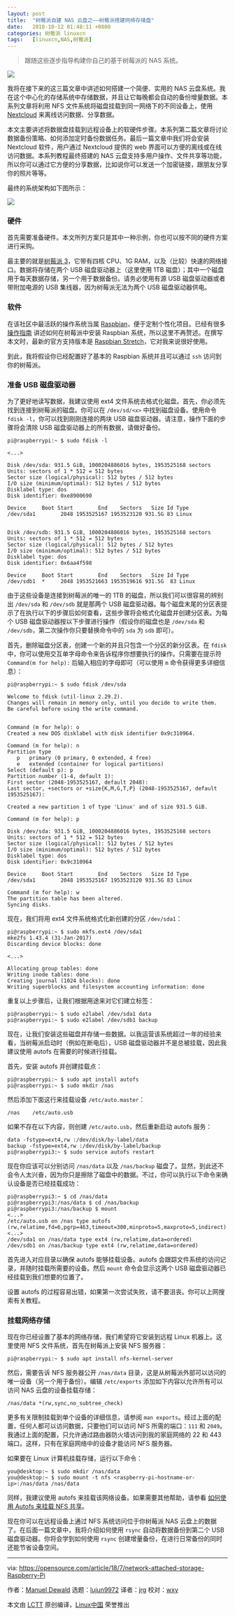 ```yaml
---
layout: post
title:	"树莓派自建 NAS 云盘之——树莓派搭建网络存储盘"
date:	2018-10-12 01:48:11 +0800 
categories:	树莓派 linuxcn 
tags:	[linuxcn,NAS,树莓派]
---
```




> 
> 跟随这些逐步指导构建你自己的基于树莓派的 NAS 系统。
> 
> 
> 


![](/Asserts/Images/album/201810/12/014802z3369tgclgclmz3t.jpg)


我将在接下来的这三篇文章中讲述如何搭建一个简便、实用的 NAS 云盘系统。我在这个中心化的存储系统中存储数据，并且让它每晚都会自动的备份增量数据。本系列文章将利用 NFS 文件系统将磁盘挂载到同一网络下的不同设备上，使用 [Nextcloud](https://nextcloud.com/) 来离线访问数据、分享数据。


本文主要讲述将数据盘挂载到远程设备上的软硬件步骤。本系列第二篇文章将讨论数据备份策略、如何添加定时备份数据任务。最后一篇文章中我们将会安装 Nextcloud 软件，用户通过 Nextcloud 提供的 web 界面可以方便的离线或在线访问数据。本系列教程最终搭建的 NAS 云盘支持多用户操作、文件共享等功能，所以你可以通过它方便的分享数据，比如说你可以发送一个加密链接，跟朋友分享你的照片等等。


最终的系统架构如下图所示：


![](/Asserts/Images/album/201810/12/014813ih7a49pq74qe0kr6.png)


### 硬件


首先需要准备硬件。本文所列方案只是其中一种示例，你也可以按不同的硬件方案进行采购。


最主要的就是[树莓派 3](https://www.raspberrypi.org/products/raspberry-pi-3-model-b/)，它带有四核 CPU、1G RAM，以及（比较）快速的网络接口。数据将存储在两个 USB 磁盘驱动器上（这里使用 1TB 磁盘）；其中一个磁盘用于每天数据存储，另一个用于数据备份。请务必使用有源 USB 磁盘驱动器或者带附加电源的 USB 集线器，因为树莓派无法为两个 USB 磁盘驱动器供电。


### 软件


在该社区中最活跃的操作系统当属 [Raspbian](https://www.raspbian.org/)，便于定制个性化项目。已经有很多 [操作指南](https://www.raspberrypi.org/documentation/installation/installing-images/) 讲述如何在树莓派中安装 Raspbian 系统，所以这里不再赘述。在撰写本文时，最新的官方支持版本是 [Raspbian Stretch](https://www.raspberrypi.org/blog/raspbian-stretch/)，它对我来说很好使用。


到此，我将假设你已经配置好了基本的 Raspbian 系统并且可以通过 `ssh` 访问到你的树莓派。


### 准备 USB 磁盘驱动器


为了更好地读写数据，我建议使用 ext4 文件系统去格式化磁盘。首先，你必须先找到连接到树莓派的磁盘。你可以在 `/dev/sd/<x>` 中找到磁盘设备。使用命令 `fdisk -l`，你可以找到刚刚连接的两块 USB 磁盘驱动器。请注意，操作下面的步骤将会清除 USB 磁盘驱动器上的所有数据，请做好备份。



```
pi@raspberrypi:~ $ sudo fdisk -l

<...>

Disk /dev/sda: 931.5 GiB, 1000204886016 bytes, 1953525168 sectors
Units: sectors of 1 * 512 = 512 bytes
Sector size (logical/physical): 512 bytes / 512 bytes
I/O size (minimum/optimal): 512 bytes / 512 bytes
Disklabel type: dos
Disk identifier: 0xe8900690

Device     Boot Start        End    Sectors   Size Id Type
/dev/sda1        2048 1953525167 1953523120 931.5G 83 Linux


Disk /dev/sdb: 931.5 GiB, 1000204886016 bytes, 1953525168 sectors
Units: sectors of 1 * 512 = 512 bytes
Sector size (logical/physical): 512 bytes / 512 bytes
I/O size (minimum/optimal): 512 bytes / 512 bytes
Disklabel type: dos
Disk identifier: 0x6aa4f598

Device     Boot Start        End    Sectors   Size Id Type
/dev/sdb1  *     2048 1953521663 1953519616 931.5G  83 Linux

```

由于这些设备是连接到树莓派的唯一的 1TB 的磁盘，所以我们可以很容易的辨别出 `/dev/sda` 和 `/dev/sdb` 就是那两个 USB 磁盘驱动器。每个磁盘末尾的分区表提示了在执行以下的步骤后如何查看，这些步骤将会格式化磁盘并创建分区表。为每个 USB 磁盘驱动器按以下步骤进行操作（假设你的磁盘也是 `/dev/sda` 和 `/dev/sdb`，第二次操作你只要替换命令中的 `sda` 为 `sdb` 即可）。


首先，删除磁盘分区表，创建一个新的并且只包含一个分区的新分区表。在 `fdisk` 中，你可以使用交互单字母命令来告诉程序你想要执行的操作。只需要在提示符 `Command(m for help):` 后输入相应的字母即可（可以使用 `m` 命令获得更多详细信息）：



```
pi@raspberrypi:~ $ sudo fdisk /dev/sda

Welcome to fdisk (util-linux 2.29.2).
Changes will remain in memory only, until you decide to write them.
Be careful before using the write command.


Command (m for help): o
Created a new DOS disklabel with disk identifier 0x9c310964.

Command (m for help): n
Partition type
   p   primary (0 primary, 0 extended, 4 free)
   e   extended (container for logical partitions)
Select (default p): p
Partition number (1-4, default 1):
First sector (2048-1953525167, default 2048):
Last sector, +sectors or +size{K,M,G,T,P} (2048-1953525167, default 1953525167):

Created a new partition 1 of type 'Linux' and of size 931.5 GiB.

Command (m for help): p

Disk /dev/sda: 931.5 GiB, 1000204886016 bytes, 1953525168 sectors
Units: sectors of 1 * 512 = 512 bytes
Sector size (logical/physical): 512 bytes / 512 bytes
I/O size (minimum/optimal): 512 bytes / 512 bytes
Disklabel type: dos
Disk identifier: 0x9c310964

Device     Boot Start        End    Sectors   Size Id Type
/dev/sda1        2048 1953525167 1953523120 931.5G 83 Linux

Command (m for help): w
The partition table has been altered.
Syncing disks.
```

现在，我们将用 ext4 文件系统格式化新创建的分区 `/dev/sda1`：



```
pi@raspberrypi:~ $ sudo mkfs.ext4 /dev/sda1
mke2fs 1.43.4 (31-Jan-2017)
Discarding device blocks: done

<...>

Allocating group tables: done
Writing inode tables: done
Creating journal (1024 blocks): done
Writing superblocks and filesystem accounting information: done
```

重复以上步骤后，让我们根据用途来对它们建立标签：



```
pi@raspberrypi:~ $ sudo e2label /dev/sda1 data
pi@raspberrypi:~ $ sudo e2label /dev/sdb1 backup
```

现在，让我们安装这些磁盘并存储一些数据。以我运营该系统超过一年的经验来看，当树莓派启动时（例如在断电后），USB 磁盘驱动器并不是总被挂载，因此我建议使用 autofs 在需要的时候进行挂载。


首先，安装 autofs 并创建挂载点：



```
pi@raspberrypi:~ $ sudo apt install autofs
pi@raspberrypi:~ $ sudo mkdir /nas
```

然后添加下面这行来挂载设备 `/etc/auto.master`：



```
/nas    /etc/auto.usb
```

如果不存在以下内容，则创建 `/etc/auto.usb`，然后重新启动 autofs 服务：



```
data -fstype=ext4,rw :/dev/disk/by-label/data
backup -fstype=ext4,rw :/dev/disk/by-label/backup
pi@raspberrypi3:~ $ sudo service autofs restart
```

现在你应该可以分别访问 `/nas/data` 以及 `/nas/backup` 磁盘了。显然，到此还不会令人太兴奋，因为你只是擦除了磁盘中的数据。不过，你可以执行以下命令来确认设备是否已经挂载成功：



```
pi@raspberrypi3:~ $ cd /nas/data
pi@raspberrypi3:/nas/data $ cd /nas/backup
pi@raspberrypi3:/nas/backup $ mount
<...>
/etc/auto.usb on /nas type autofs (rw,relatime,fd=6,pgrp=463,timeout=300,minproto=5,maxproto=5,indirect)
<...>
/dev/sda1 on /nas/data type ext4 (rw,relatime,data=ordered)
/dev/sdb1 on /nas/backup type ext4 (rw,relatime,data=ordered)
```

首先进入对应目录以确保 autofs 能够挂载设备。autofs 会跟踪文件系统的访问记录，并随时挂载所需要的设备。然后 `mount` 命令会显示这两个 USB 磁盘驱动器已经挂载到我们想要的位置了。


设置 autofs 的过程容易出错，如果第一次尝试失败，请不要沮丧。你可以上网搜索有关教程。


### 挂载网络存储


现在你已经设置了基本的网络存储，我们希望将它安装到远程 Linux 机器上。这里使用 NFS 文件系统，首先在树莓派上安装 NFS 服务器：



```
pi@raspberrypi:~ $ sudo apt install nfs-kernel-server
```

然后，需要告诉 NFS 服务器公开 `/nas/data` 目录，这是从树莓派外部可以访问的唯一设备（另一个用于备份）。编辑 `/etc/exports` 添加如下内容以允许所有可以访问 NAS 云盘的设备挂载存储：



```
/nas/data *(rw,sync,no_subtree_check)
```

更多有关限制挂载到单个设备的详细信息，请参阅 `man exports`。经过上面的配置，任何人都可以访问数据，只要他们可以访问 NFS 所需的端口：`111` 和 `2049`。我通过上面的配置，只允许通过路由器防火墙访问到我的家庭网络的 22 和 443 端口。这样，只有在家庭网络中的设备才能访问 NFS 服务器。


如果要在 Linux 计算机挂载存储，运行以下命令：



```
you@desktop:~ $ sudo mkdir /nas/data
you@desktop:~ $ sudo mount -t nfs <raspberry-pi-hostname-or-ip>:/nas/data /nas/data
```

同样，我建议使用 autofs 来挂载该网络设备。如果需要其他帮助，请参看 [如何使用 Autofs 来挂载 NFS 共享](https://opensource.com/article/18/6/using-autofs-mount-nfs-shares)。


现在你可以在远程设备上通过 NFS 系统访问位于你树莓派 NAS 云盘上的数据了。在后面一篇文章中，我将介绍如何使用 `rsync` 自动将数据备份到第二个 USB 磁盘驱动器。你将会学到如何使用 `rsync` 创建增量备份，在进行日常备份的同时还能节省设备空间。




---


via: <https://opensource.com/article/18/7/network-attached-storage-Raspberry-Pi>


作者：[Manuel Dewald](https://opensource.com/users/ntlx) 选题：[lujun9972](https://github.com/lujun9972) 译者：[jrg](https://github.com/jrglinux) 校对：[wxy](https://github.com/wxy)


本文由 [LCTT](https://github.com/LCTT/TranslateProject) 原创编译，[Linux中国](https://linux.cn/) 荣誉推出
